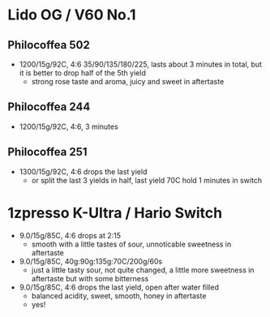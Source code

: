 # Lido OG / V60 No.1

## Philocoffea 502

- 1200/15g/92C, 4:6 35/90/135/180/225, lasts about 3 minutes in total, but it is better to drop half of the 5th yield
  - strong rose taste and aroma, juicy and sweet in aftertaste

## Philocoffea 244

- 1200/15g/92C, 4:6, 3 minutes

## Philocoffea 251

- 1300/15g/92C, 4:6 drops the last yield
  - or split the last 3 yields in half, last yield 70C hold 1 minutes in switch

# 1zpresso K-Ultra / Hario Switch

- 9.0/15g/85C, 4:6 drops at 2:15
  - smooth with a little tastes of sour, unnoticable sweetness in aftertaste
- 9.0/15g/85C, 40g:90g:135g:70C/200g/60s
  - just a little tasty sour, not quite changed, a little more sweetness in aftertaste but with some bitterness
- 9.0/15g/85C, 4:6 drops the last yield, open after water filled
  - balanced acidity, sweet, smooth, honey in aftertaste
  - yes!
